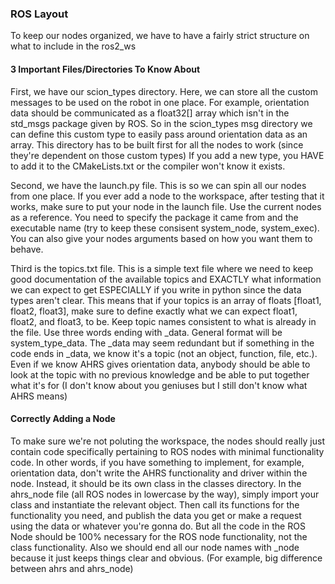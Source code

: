 ### ROS Layout ###

To keep our nodes organized, we have to have a fairly strict structure on what to include in the ros2_ws

#### 3 Important Files/Directories To Know About ####

First, we have our scion_types directory. Here, we can store all the custom messages to be used on the robot in one place. For example, orientation data should be communicated as a float32[] array which isn't in the std_msgs package given by ROS. So in the scion_types msg directory we can define this custom type to easily pass around orientation data as an array. This directory has to be built first for all the nodes to work (since they're dependent on those custom types) If you add a new type, you HAVE to add it to the CMakeLists.txt or the compiler won't know it exists.

Second, we have the launch.py file. This is so we can spin all our nodes from one place. If you ever add a node to the workspace, after testing that it works, make sure to put your node in the launch file. Use the current nodes as a reference. You need to specify the package it came from and the executable name (try to keep these consisent system_node, system_exec). You can also give your nodes arguments based on how you want them to behave.

Third is the topics.txt file. This is a simple text file where we need to keep good documentation of the available topics and EXACTLY what information we can expect to get ESPECIALLY if you write in python since the data types aren't clear. This means that if your topics is an array of floats [float1, float2, float3], make sure to define exactly what we can expect float1, float2, and float3, to be. Keep topic names consistent to what is already in the file. Use three words ending with _data. General format will be system_type_data. The _data may seem redundant but if something in the code ends in _data, we know it's a topic (not an object, function, file, etc.). Even if we know AHRS gives orientation data, anybody should be able to look at the topic with no previous knowledge and be able to put together what it's for (I don't know about you geniuses but I still don't know what AHRS means)

#### Correctly Adding a Node ####

To make sure we're not poluting the workspace, the nodes should really just contain code specifically pertaining to ROS nodes with minimal functionality code. In other words, if you have something to implement, for example, orientation data, don't write the AHRS functionality and driver within the node. Instead, it should be its own class in the classes directory. In the ahrs_node file (all ROS nodes in lowercase by the way), simply import your class and instantiate the relevant object. Then call its functions for the functionality you need, and publish the data you get or make a request using the data or whatever you're gonna do. But all the code in the ROS Node should be 100% necessary for the ROS node functionality, not the class functionality. Also we should end all our node names with _node because it just keeps things clear and obvious. (For example, big difference between ahrs and ahrs_node)